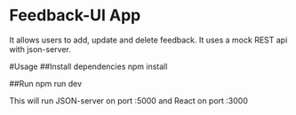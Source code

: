 # Feedback-UI App

It allows users to add, update and delete feedback. It uses a mock REST api with json-server.

#Usage
##Install dependencies
npm install

##Run
npm run dev

This will run JSON-server on port :5000 and React on port :3000
